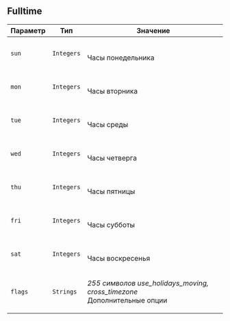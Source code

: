 
## Fulltime


<table>
    <thead>
        <tr><th>Параметр</th><th>Тип</th><th>Значение</th></tr>
    </thead>
    <tbody>
        <tr>
            <td><code>sun</code></td>
            <td><code>Integers</code></td>
            <td><p><br />Часы понедельника</p></td>
        </tr><tr>
            <td><code>mon</code></td>
            <td><code>Integers</code></td>
            <td><p><br />Часы вторника</p></td>
        </tr><tr>
            <td><code>tue</code></td>
            <td><code>Integers</code></td>
            <td><p><br />Часы среды</p></td>
        </tr><tr>
            <td><code>wed</code></td>
            <td><code>Integers</code></td>
            <td><p><br />Часы четверга</p></td>
        </tr><tr>
            <td><code>thu</code></td>
            <td><code>Integers</code></td>
            <td><p><br />Часы пятницы</p></td>
        </tr><tr>
            <td><code>fri</code></td>
            <td><code>Integers</code></td>
            <td><p><br />Часы субботы</p></td>
        </tr><tr>
            <td><code>sat</code></td>
            <td><code>Integers</code></td>
            <td><p><br />Часы воскресенья</p></td>
        </tr><tr>
            <td><code>flags</code></td>
            <td><code>Strings</code></td>
            <td><p><em>255 символов</em> <em>use_holidays_moving, cross_timezone</em><br />Дополнительные опции</p></td>
        </tr>
    </tbody>
</table>